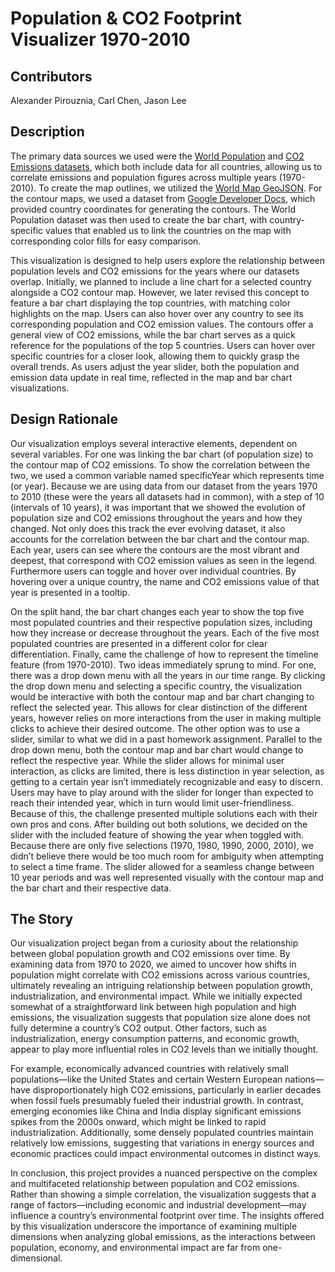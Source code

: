 # Population & CO2 Footprint Visualizer 1970-2010

## Contributors

Alexander Pirouznia, Carl Chen, Jason Lee

## Description

The primary data sources we used were the [World Population](https://www.kaggle.com/datasets/iamsouravbanerjee/world-population-dataset) and [CO2 Emissions datasets](https://www.kaggle.com/datasets/ulrikthygepedersen/co2-emissions-by-country), which both include data for all countries, allowing us to correlate emissions and population figures across multiple years (1970-2010). To create the map outlines, we utilized the [World Map GeoJSON](https://gist.github.com/markmarkoh/2969317). For the contour maps, we used a dataset from [Google Developer Docs](https://developers.google.com/public-data/docs/canonical/countries_csv), which provided country coordinates for generating the contours. The World Population dataset was then used to create the bar chart, with country-specific values that enabled us to link the countries on the map with corresponding color fills for easy comparison.

This visualization is designed to help users explore the relationship between population levels and CO2 emissions for the years where our datasets overlap. Initially, we planned to include a line chart for a selected country alongside a CO2 contour map. However, we later revised this concept to feature a bar chart displaying the top countries, with matching color highlights on the map. Users can also hover over any country to see its corresponding population and CO2 emission values. The contours offer a general view of CO2 emissions, while the bar chart serves as a quick reference for the populations of the top 5 countries. Users can hover over specific countries for a closer look, allowing them to quickly grasp the overall trends. As users adjust the year slider, both the population and emission data update in real time, reflected in the map and bar chart visualizations.

## Design Rationale

Our visualization employs several interactive elements, dependent on several variables. For one was linking the bar chart (of population size) to the contour map of CO2 emissions. To show the correlation between the two, we used a common variable named specificYear which represents time (or year). Because we are using data from our dataset from the years 1970 to 2010 (these were the years all datasets had in common), with a step of 10 (intervals of 10 years), it was important that we showed the evolution of population size and CO2 emissions throughout the years and how they changed. Not only does this track the ever evolving dataset, it also accounts for the correlation between the bar chart and the contour map. Each year, users can see where the contours are the most vibrant and deepest, that correspond with CO2 emission values as seen in the legend. Furthermore users can toggle and hover over individual countries. By hovering over a unique country, the name and CO2 emissions value of that year is presented in a tooltip. 

On the split hand, the bar chart changes each year to show the top five most populated countries and their respective population sizes, including how they increase or decrease throughout the years. Each of the five most populated countries are presented in a different color for clear differentiation. Finally, came the challenge of how to represent the timeline feature (from 1970-2010). Two ideas immediately sprung to mind. For one, there was a drop down menu with all the years in our time range. By clicking the drop down menu and selecting a specific country, the visualization would be interactive with both the contour map and bar chart changing to reflect the selected year. This allows for clear distinction of the different years, however relies on more interactions from the user in making multiple clicks to achieve their desired outcome. The other option was to use a slider, similar to what we did in a past homework assignment. Parallel to the drop down menu, both the contour map and bar chart would change to reflect the respective year. While the slider allows for minimal user interaction, as clicks are limited, there is less distinction in year selection, as getting to a certain year isn’t immediately recognizable and easy to discern. Users may have to play around with the slider for longer than expected to reach their intended year, which in turn would limit user-friendliness. Because of this, the challenge presented multiple solutions each with their own pros and cons. After building out both solutions, we decided on the slider with the included feature of showing the year when toggled with. Because there are only five selections (1970, 1980, 1990, 2000, 2010), we didn’t believe there would be too much room for ambiguity when attempting to select a time frame. The slider allowed for a seamless change between 10 year periods and was well represented visually with the contour map and the bar chart and their respective data. 


## The Story

Our visualization project began from a curiosity about the relationship between global population growth and CO2 emissions over time. By examining data from 1970 to 2020, we aimed to uncover how shifts in population might correlate with CO2 emissions across various countries, ultimately revealing an intriguing relationship between population growth, industrialization, and environmental impact. While we initially expected somewhat of a straightforward link between high population and high emissions, the visualization suggests that population size alone does not fully determine a country’s CO2 output. Other factors, such as industrialization, energy consumption patterns, and economic growth, appear to play more influential roles in CO2 levels than we initially thought.

For example, economically advanced countries with relatively small populations—like the United States and certain Western European nations—have disproportionately high CO2 emissions, particularly in earlier decades when fossil fuels presumably fueled their industrial growth. In contrast, emerging economies like China and India display significant emissions spikes from the 2000s onward, which might be linked to rapid industrialization. Additionally, some densely populated countries maintain relatively low emissions, suggesting that variations in energy sources and economic practices could impact environmental outcomes in distinct ways.

In conclusion, this project provides a nuanced perspective on the complex and multifaceted relationship between population and CO2 emissions. Rather than showing a simple correlation, the visualization suggests that a range of factors—including economic and industrial development—may influence a country’s environmental footprint over time. The insights offered by this visualization underscore the importance of examining multiple dimensions when analyzing global emissions, as the interactions between population, economy, and environmental impact are far from one-dimensional.